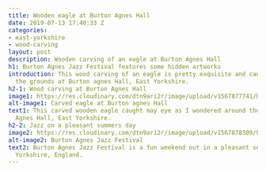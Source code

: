 ```yaml
---
title: Wooden eagle at Burton Agnes Hall
date: 2019-07-13 17:40:33 Z
categories:
- east-yorkshire
- wood-carving
layout: post
description: Wooden carving of an eagle at Burton Agnes Hall
h1: Burton Agnes Jazz Festival features some hidden artworks
introduction: This wood carving of an eagle is pretty exquisite and can be found in
  the grounds at Burton agnes Hall, East Yorkshire.
h2-1: Wood carving at Burton Agnes Hall
image1: https://res.cloudinary.com/dtn9ari2r/image/upload/v1567877741/blog/IMG_2600.jpg
alt-image1: Carved eagle at Burton agnes Hall
text1: This carved wooden eagle caught may eye as I wondered around the woods at Burton
  Agnes Hall, East Yorkshire.
h2-2: Jazz on a pleasant summers day
image2: https://res.cloudinary.com/dtn9ari2r/image/upload/v1567878309/blog/IMG_2595.jpg
alt-image2: Burton Agnes Jazz Festival
text2: Burton Agnes Jazz Festival is a fun weekend out in a pleasant setting in East
  Yorkshire, England.
---
```


